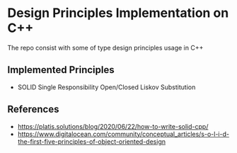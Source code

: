 # Design Principles Implementation on C++

The repo consist with some of type design principles usage in C++

## Implemented Principles
* SOLID
    Single Responsibility
    Open/Closed
    Liskov Substitution
    

## References
* https://platis.solutions/blog/2020/06/22/how-to-write-solid-cpp/
* https://www.digitalocean.com/community/conceptual_articles/s-o-l-i-d-the-first-five-principles-of-object-oriented-design